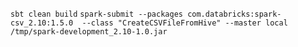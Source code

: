 `sbt clean build`
`spark-submit --packages com.databricks:spark-csv_2.10:1.5.0  --class "CreateCSVFileFromHive" --master local /tmp/spark-development_2.10-1.0.jar`

